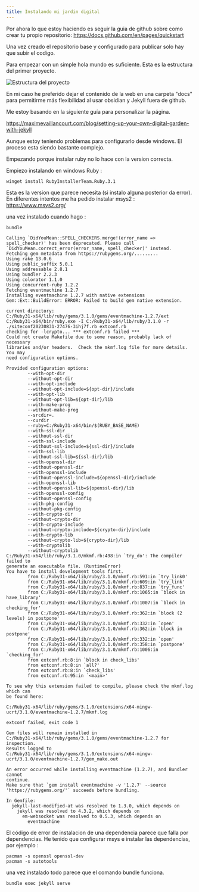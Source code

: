 ```yaml
---
title: Instalando mi jardin digital
---
```


Por ahora lo que estoy haciendo es seguir la guia de github sobre como crear tu propio repositorio:
https://docs.github.com/en/pages/quickstart

Una vez creado el repositorio base y configurado para publicar solo hay que subir el codigo. 

Para empezar con un simple hola mundo es suficiente. Esta es la estructura del primer proyecto. 

![Estructura del proyecto](assets/Pasted%20image%2020230830183125.png)

En mi caso he preferido dejar el contenido de la web en una carpeta "docs" para permitirme más flexibilidad al usar obsidian y Jekyll fuera de github. 

Me estoy basando en la siguiente guía para personalizar la página.

https://maximevaillancourt.com/blog/setting-up-your-own-digital-garden-with-jekyll 

Aunque estoy teniendo problemas para configurarlo desde windows. El proceso esta siendo bastante complejo. 

Empezando porque instalar ruby no lo hace con la version correcta. 

Empiezo instalando en windows Ruby : 
```
winget install RubyInstallerTeam.Ruby.3.1
```

Esta es la version que parece necesita (si instalo alguna posterior da error).
En diferentes intentos me ha pedido instalar msys2 : 
https://www.msys2.org/

una vez instalado cuando hago : 

```
bundle 

Calling `DidYouMean::SPELL_CHECKERS.merge!(error_name => spell_checker)' has been deprecated. Please call `DidYouMean.correct_error(error_name, spell_checker)' instead.
Fetching gem metadata from https://rubygems.org/.........
Using rake 13.0.6
Using public_suffix 5.0.1
Using addressable 2.8.1
Using bundler 2.2.3
Using colorator 1.1.0
Using concurrent-ruby 1.2.2
Fetching eventmachine 1.2.7
Installing eventmachine 1.2.7 with native extensions
Gem::Ext::BuildError: ERROR: Failed to build gem native extension.

current directory:
C:/Ruby31-x64/lib/ruby/gems/3.1.0/gems/eventmachine-1.2.7/ext
C:/Ruby31-x64/bin/ruby.exe -I C:/Ruby31-x64/lib/ruby/3.1.0 -r
./siteconf20230831-27476-3ihj7f.rb extconf.rb
checking for -lcrypto... *** extconf.rb failed ***
Could not create Makefile due to some reason, probably lack of necessary
libraries and/or headers.  Check the mkmf.log file for more details.  You may
need configuration options.

Provided configuration options:
        --with-opt-dir
        --without-opt-dir
        --with-opt-include
        --without-opt-include=${opt-dir}/include
        --with-opt-lib
        --without-opt-lib=${opt-dir}/lib
        --with-make-prog
        --without-make-prog
        --srcdir=.
        --curdir
        --ruby=C:/Ruby31-x64/bin/$(RUBY_BASE_NAME)
        --with-ssl-dir
        --without-ssl-dir
        --with-ssl-include
        --without-ssl-include=${ssl-dir}/include
        --with-ssl-lib
        --without-ssl-lib=${ssl-dir}/lib
        --with-openssl-dir
        --without-openssl-dir
        --with-openssl-include
        --without-openssl-include=${openssl-dir}/include
        --with-openssl-lib
        --without-openssl-lib=${openssl-dir}/lib
        --with-openssl-config
        --without-openssl-config
        --with-pkg-config
        --without-pkg-config
        --with-crypto-dir
        --without-crypto-dir
        --with-crypto-include
        --without-crypto-include=${crypto-dir}/include
        --with-crypto-lib
        --without-crypto-lib=${crypto-dir}/lib
        --with-cryptolib
        --without-cryptolib
C:/Ruby31-x64/lib/ruby/3.1.0/mkmf.rb:498:in `try_do': The compiler failed to
generate an executable file. (RuntimeError)
You have to install development tools first.
        from C:/Ruby31-x64/lib/ruby/3.1.0/mkmf.rb:591:in `try_link0'
        from C:/Ruby31-x64/lib/ruby/3.1.0/mkmf.rb:609:in `try_link'
        from C:/Ruby31-x64/lib/ruby/3.1.0/mkmf.rb:837:in `try_func'
        from C:/Ruby31-x64/lib/ruby/3.1.0/mkmf.rb:1065:in `block in have_library'
        from C:/Ruby31-x64/lib/ruby/3.1.0/mkmf.rb:1007:in `block in checking_for'
        from C:/Ruby31-x64/lib/ruby/3.1.0/mkmf.rb:362:in `block (2 levels) in postpone'
        from C:/Ruby31-x64/lib/ruby/3.1.0/mkmf.rb:332:in `open'
        from C:/Ruby31-x64/lib/ruby/3.1.0/mkmf.rb:362:in `block in postpone'
        from C:/Ruby31-x64/lib/ruby/3.1.0/mkmf.rb:332:in `open'
        from C:/Ruby31-x64/lib/ruby/3.1.0/mkmf.rb:358:in `postpone'
        from C:/Ruby31-x64/lib/ruby/3.1.0/mkmf.rb:1006:in `checking_for'
        from extconf.rb:8:in `block in check_libs'
        from extconf.rb:8:in `all?'
        from extconf.rb:8:in `check_libs'
        from extconf.rb:95:in `<main>'

To see why this extension failed to compile, please check the mkmf.log which can
be found here:

C:/Ruby31-x64/lib/ruby/gems/3.1.0/extensions/x64-mingw-ucrt/3.1.0/eventmachine-1.2.7/mkmf.log

extconf failed, exit code 1

Gem files will remain installed in
C:/Ruby31-x64/lib/ruby/gems/3.1.0/gems/eventmachine-1.2.7 for inspection.
Results logged to
C:/Ruby31-x64/lib/ruby/gems/3.1.0/extensions/x64-mingw-ucrt/3.1.0/eventmachine-1.2.7/gem_make.out

An error occurred while installing eventmachine (1.2.7), and Bundler cannot
continue.
Make sure that `gem install eventmachine -v '1.2.7' --source
'https://rubygems.org/'` succeeds before bundling.

In Gemfile:
  jekyll-last-modified-at was resolved to 1.3.0, which depends on
    jekyll was resolved to 4.3.2, which depends on
      em-websocket was resolved to 0.5.3, which depends on
        eventmachine
```

El código  de error de instalacion de una dependencia parece que falla por dependencias. 
He tenido que configurar msys e instalar las dependencias, por ejemplo : 

```
pacman -s openssl openssl-dev
pacman -s autotools

```


una vez instalado todo parece que el comando bundle funciona.

```
bundle exec jekyll serve
```

